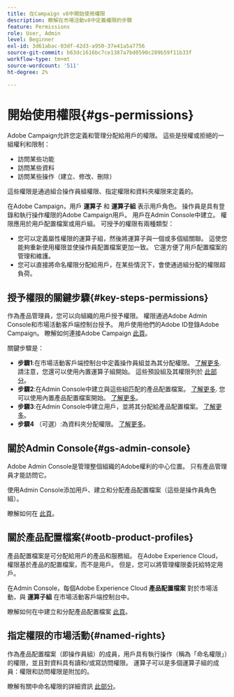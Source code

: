 ```yaml
---
title: 在Campaign v8中開始使用權限
description: 瞭解在市場活動v8中定義權限的步驟
feature: Permissions
role: User, Admin
level: Beginner
exl-id: 3d61abac-03df-42d3-a950-37e41a5a7756
source-git-commit: b63dc1616bc7ce1387a7bd0590c289b59f11b33f
workflow-type: tm+mt
source-wordcount: '511'
ht-degree: 2%

---
```


# 開始使用權限{#gs-permissions}

Adobe Campaign允許您定義和管理分配給用戶的權限。 這些是授權或拒絕的一組權利和限制：

* 訪問某些功能
* 訪問某些資料
* 訪問某些操作（建立、修改、刪除）

這些權限是通過組合操作員組權限、指定權限和資料夾權限來定義的。

在Adobe Campaign，用戶 **運算子** 和 **運算子組** 表示用戶角色。 操作員是具有登錄和執行操作權限的Adobe Campaign用戶。 用戶在Admin Console中建立。 權限應用於用戶配置檔案或用戶組。 可授予的權限有兩種類型：

* 您可以定義屬性權限的運算子組，然後將運算子與一個或多個組關聯。 這使您能夠重新使用權限並使操作員配置檔案更加一致。 它還方便了用戶配置檔案的管理和維護。
* 您可以直接將命名權限分配給用戶，在某些情況下，會使通過組分配的權限超負荷。

## 授予權限的關鍵步驟{#key-steps-permissions}

作為產品管理員，您可以向組織的用戶授予權限。 權限通過Adobe Admin Console和市場活動客戶端控制台授予。 用戶使用他們的Adobe ID登錄Adobe Campaign。 瞭解如何連接Adobe Campaign [此頁](connect.md)。

關鍵步驟是：

* **步驟1**:在市場活動客戶端控制台中定義操作員組並為其分配權限。 [了解更多](manage-permissions.md#create-product-profile).
請注意，您還可以使用內置運算子組開始。 這些預設組及其權限列於 [此部分](manage-permissions.md#ootb-productprofiles)。
* **步驟2**:在Admin Console中建立與這些組匹配的產品配置檔案。 [了解更多](manage-permissions.md#create-product-profile).
您可以使用內置產品配置檔案開始。 [了解更多](manage-permissions.md#ootb-productprofiles)。
* **步驟3**:在Admin Console中建立用戶，並將其分配給產品配置檔案。 [了解更多](manage-permissions.md#add-users)。
* **步驟4** （可選）:為資料夾分配權限。 [了解更多](manage-permissions.md#ootb-productprofiles)。

## 關於Admin Console{#gs-admin-console}

Adobe Admin Console是管理整個組織的Adobe權利的中心位置。 只有產品管理員才能訪問它。

使用Admin Console添加用戶、建立和分配產品配置檔案（這些是操作員角色組）。

瞭解如何在 [此頁](manage-permissions.md#add-users)。

## 關於產品配置檔案{#ootb-product-profiles}

產品配置檔案是可分配給用戶的產品和服務組。 在Adobe Experience Cloud，權限基於產品的配置檔案，而不是用戶。 但是，您可以將管理權限委託給特定用戶。

在Admin Console，每個Adobe Experience Cloud **產品配置檔案** 對於市場活動，與 **運算子組** 在市場活動客戶端控制台中。

瞭解如何在中建立和分配產品配置檔案 [此頁](manage-permissions.md#create-a-product-profile)。

## 指定權限的市場活動{#named-rights}

作為產品配置檔案（即操作員組）的成員，用戶具有執行操作（稱為「命名權限」）的權限，並且對資料具有讀和/或寫訪問權限。 運算子可以是多個運算子組的成員：權限和訪問權限是附加的。

瞭解有關中命名權限的詳細資訊 [此部分](manage-permissions.md#use-named-rights)。
